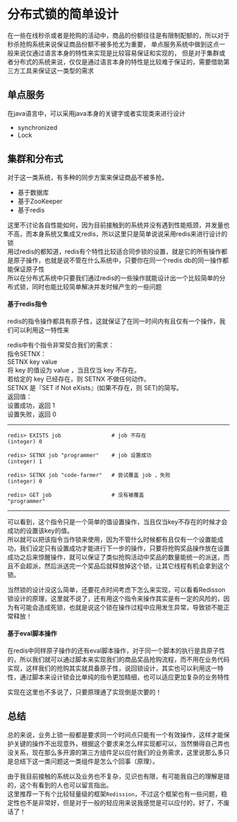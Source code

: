 # 分布式锁的简单设计

在一些在线秒杀或者是抢购的活动中，商品的份额往往是有限制配额的，所以对于秒杀抢购系统来说保证商品份额不被多抢尤为重要，
单点服务系统中做到这点一般来说仅通过语言本身的特性来实现是比较容易保证和实现的，
但是对于集群或者分布式的系统来说，仅仅是通过语言本身的特性是比较难于保证的，需要借助第三方工具来保证这一类型的需求

## 单点服务
在java语言中，可以采用java本身的关键字或者实现类来进行设计
* synchronized
* Lock

## 集群和分布式
对于这一类系统，有多种的同步方案来保证商品不被多抢。
* 基于数据库
* 基于ZooKeeper
* 基于redis

这里不讨论各自性能如何，因为目前接触到的系统并没有遇到性能瓶颈，并发量也不高，而本身系统又集成又redis，所以这里只是简单说说采用redis来进行设计的锁  
用过redis的都知道，redis有个特性比较适合同步锁的设置，就是它的所有操作都是原子操作，也就是说不管在什么系统中，只要你在同一个redis db的同一操作都能保证原子性  
所以在分布式系统中只要我们通过redis的一些操作就能设计出一个比较简单的分布式锁，同时也能比较简单解决并发时候产生的一些问题  

#### 基于redis指令
redis的指令操作都具有原子性，这就保证了在同一时间内有且仅有一个操作，我们可以利用这一特性来

redis中有个指令非常契合我们的需求：  
指令SETNX：  
SETNX key value  
将 key 的值设为 value ，当且仅当 key 不存在。  
若给定的 key 已经存在，则 SETNX 不做任何动作。  
SETNX 是『SET if Not eXists』(如果不存在，则 SET)的简写。  
返回值：  
    设置成功，返回 1  
    设置失败，返回 0  

---    
    redis> EXISTS job                # job 不存在
    (integer) 0

    redis> SETNX job "programmer"    # job 设置成功
    (integer) 1

    redis> SETNX job "code-farmer"   # 尝试覆盖 job ，失败
    (integer) 0

    redis> GET job                   # 没有被覆盖
    "programmer"
---

可以看到，这个指令只是一个简单的值设置操作，当且仅当key不存在的时候才会成功的设置该key的值。  
所以就可以把该指令当作锁来使用，因为不管什么时候都有且仅有一个设置能成功，我们设定只有设置成功才能进行下一步的操作，只要将抢购奖品操作放在设置成功之后来惊醒操作，就可以保证了类似抢购活动中奖品的数量能统一的派送，而且不会超派，然后派送完一个奖品后就释放掉这个锁，让其它线程有机会拿到这个锁。  

当然锁的设计没这么简单，还要花点时间考虑下怎么来实现，可以看看Redisson锁设计的原理，这里就不说了，还有用这个指令来操作其实是有一定的风险的，因为有可能会造成死锁，也就是说这个锁在操作过程中应用发生异常，导致锁不能正常释放！  


#### 基于eval脚本操作
在redis中同样原子操作的还有eval脚本操作，对于同一个脚本的执行是具原子性的，所以我们就可以通过脚本来实现我们的商品奖品抢购流程，而不用在业务代码实现，这样我们的抢购其实就具备原子性，说回锁设计，其实也可以利用这一特性，通过脚本来设计锁会比单纯的指令更加精细，也可以适应更加复杂的业务特性  


实现在这里也不多说了，只要原理通了实现倒是次要的！  

## 总结
总的来说，业务上锁一般都是要求同一个时间点只能有一个有效操作，这样才能保护关键的操作不出现意外，根据这个要求来怎么样实现都可以，当然懒得自己弄也没关系，现在那么多开源的第三方组件足以应付我们的业务需求，这里说那么多只是总结下这一类问题这一类组件是怎么个回事（原理）。  

由于我目前接触的系统以及业务也不复杂，见识也有限，有可能我自己的理解是错的，这个有看到的人也可以留言指出。  
这里推荐一下有个比较轻量级的框架`Redission`，不过这个框架也有一些问题，稳定性也不是非常好，但是对于一般的轻应用来说我感觉是可以应付的，好了，不废话了！
